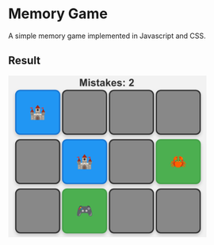 # Memory Game

A simple memory game implemented in Javascript and CSS.

## Result

<img src="memory-game-result.png" width="400" />
